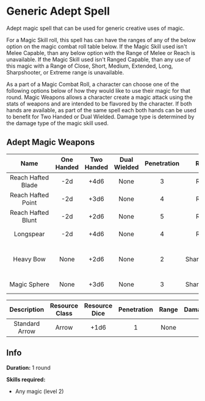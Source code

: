 # Generic Adept Spell

Adept magic spell that can be used for generic creative uses of magic.

For a Magic Skill roll, this spell has can have the ranges of any of the below option on the magic combat roll table below. If the Magic Skill used isn't Melee Capable, than any below option with the Range of Melee or Reach is unavailable. If the Magic Skill used isn't Ranged Capable, than any use of this magic with a Range of Close, Short, Medium, Extended, Long, Sharpshooter, or Extreme range is unavailable.

As a part of a Magic Combat Roll, a character can choose one of the following options below of how they would like to use their magic for that round. Magic Weapons allows a character create a magic attack using the stats of weapons and are intended to be flavored by the character. If both hands are available, as part of the same spell each both hands can be used to benefit for Two Handed or Dual Wielded. Damage type is determined by the damage type of the magic skill used.

## Adept Magic Weapons

|        Name        | One<br />Handed | Two<br />Handed | Dual<br />Wielded | Penetration |    Range     | Damage<br />Types | Engageable<br />Opponents | Area Of<br />Effect |          Resource<br />Class           |
| :----------------: | :-------------: | :-------------: | :---------------: | :---------: | :----------: | :---------------: | :-----------------------: | :-----------------: | :------------------------------------: |
| Reach Hafted Blade |       -2d       |      +4d6       |       None        |      3      |    Reach     |       Slash       |           Rapid           |        None         |            3 Magic Resource            |
| Reach Hafted Point |       -2d       |      +3d6       |       None        |      4      |    Reach     |      Pierce       |           Rapid           |        None         |            3 Magic Resource            |
| Reach Hafted Blunt |       -2d       |      +2d6       |       None        |      5      |    Reach     |     Bludgeon      |           Rapid           |        None         |            3 Magic Resource            |
|     Longspear      |       -2d       |      +4d6       |       None        |      4      |    Reach     |      Pierce       |        Spear Rapid        |        None         |            3 Magic Resource            |
|     Heavy Bow      |      None       |      +2d6       |       None        |      2      | Sharpshooter |                   |         Standard          |        None         | 3 Magic Resource<br />(Standard Arrow) |
|    Magic Sphere    |      None       |      +3d6       |       None        |      3      | Sharpshooter |                   |          Focused          | Sphere Calculation  |            3 Magic Resource            |

|  Description   | Resource Class | Resource Dice | Penetration | Range | Damage |  AOE  |
| :------------: | :------------: | :-----------: | :---------: | :---: | :----: | :---: |
| Standard Arrow |     Arrow      |     +1d6      |      1      | None  |        | None  |

## Info

**Duration:** 1 round

**Skills required:**

- Any magic (level 2)
